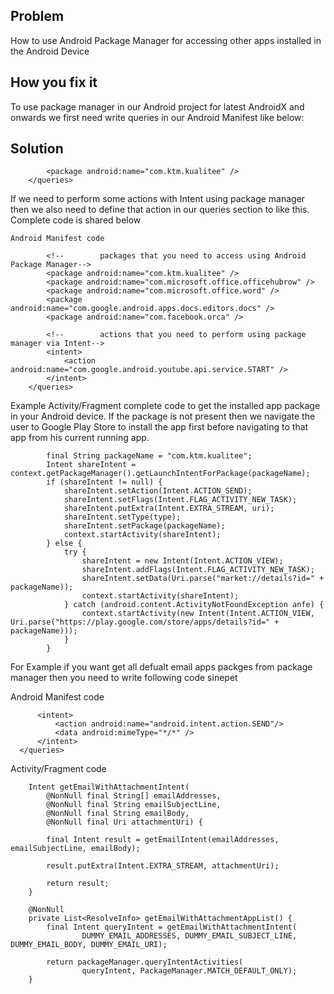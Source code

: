 
## Problem
  How to use Android Package Manager for accessing other apps installed in the Android Device

## How you fix it
To use package manager in our Android project for latest AndroidX and onwards we first need write queries in our Android Manifest like below:
## Solution

```<queries>
        <package android:name="com.ktm.kualitee" />
    </queries>
```
		
If we need to perform some actions with Intent using package manager then we also need to define that action in our queries section to like this.
Complete code is shared below
		
    Android Manifest code
```		    <queries>
        <!--        packages that you need to access using Android Package Manager-->
        <package android:name="com.ktm.kualitee" />
        <package android:name="com.microsoft.office.officehubrow" />
        <package android:name="com.microsoft.office.word" />
        <package android:name="com.google.android.apps.docs.editors.docs" />
        <package android:name="com.facebook.orca" />

        <!--        actions that you need to perform using package manager via Intent-->
        <intent>
            <action android:name="com.google.android.youtube.api.service.START" />
        </intent>
    </queries>

```	

Example Activity/Fragment complete code to get the installed app package in your Android device. If the package is not present
then we navigate the user to Google Play Store to install the app first before navigating to that app from his current running app.

```
        final String packageName = "com.ktm.kualitee";
        Intent shareIntent = context.getPackageManager().getLaunchIntentForPackage(packageName);
        if (shareIntent != null) {
            shareIntent.setAction(Intent.ACTION_SEND);
            shareIntent.setFlags(Intent.FLAG_ACTIVITY_NEW_TASK);
            shareIntent.putExtra(Intent.EXTRA_STREAM, uri);
            shareIntent.setType(type);
            shareIntent.setPackage(packageName);
            context.startActivity(shareIntent);
        } else {
            try {
                shareIntent = new Intent(Intent.ACTION_VIEW);
                shareIntent.addFlags(Intent.FLAG_ACTIVITY_NEW_TASK);
                shareIntent.setData(Uri.parse("market://details?id=" + packageName));
                context.startActivity(shareIntent);
            } catch (android.content.ActivityNotFoundException anfe) {
                context.startActivity(new Intent(Intent.ACTION_VIEW, Uri.parse("https://play.google.com/store/apps/details?id=" + packageName)));
            }
        }
```
	
For Example if you want get all defualt email apps packges from package manager then you need to write following code sinepet
	
  Android Manifest code
  ```<queries>
        <intent>
            <action android:name="android.intent.action.SEND"/>
            <data android:mimeType="*/*" />
        </intent>
    </queries>
  ```
  
  Activity/Fragment code
```	@NonNull
    Intent getEmailWithAttachmentIntent(
        @NonNull final String[] emailAddresses,
        @NonNull final String emailSubjectLine,
        @NonNull final String emailBody,
        @NonNull final Uri attachmentUri) {

        final Intent result = getEmailIntent(emailAddresses, emailSubjectLine, emailBody);

        result.putExtra(Intent.EXTRA_STREAM, attachmentUri);

        return result;
    }

    @NonNull
    private List<ResolveInfo> getEmailWithAttachmentAppList() {
        final Intent queryIntent = getEmailWithAttachmentIntent(
                DUMMY_EMAIL_ADDRESSES, DUMMY_EMAIL_SUBJECT_LINE, DUMMY_EMAIL_BODY, DUMMY_EMAIL_URI);

        return packageManager.queryIntentActivities(
                queryIntent, PackageManager.MATCH_DEFAULT_ONLY);
    }
```
